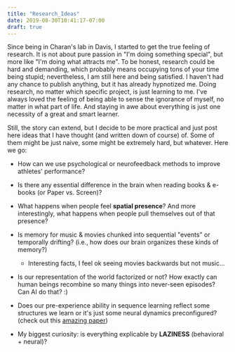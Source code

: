 ```yaml
---
title: "Research_Ideas"
date: 2019-08-30T10:41:17-07:00
draft: true
---
```


Since being in Charan's lab in Davis, I started to get the true feeling of research. It is not about pure passion in "I'm doing something special", but more like "I'm doing what attracts me". To be honest, research could be hard and demanding, which probably means occupying tons of your time being stupid; nevertheless, I am still here and being satisfied. I haven't had any chance to publish anything, but it has already hypnotized me. Doing research, no matter which specific project, is just learning to me. I've always loved the feeling of being able to sense the ignorance of myself, no matter in what part of life. And staying in awe about everything is just one necessity of a great and smart learner.

Still, the story can extend, but I decide to be more practical and just post here ideas that I have thought (and written down of course) of. Some of them might be just naive, some might be extremely hard, but whatever. Here we go:

- How can we use psychological or neurofeedback methods to improve athletes' performance?

- Is there any essential difference in the brain when reading books & e-books (or Paper vs. Screen)?

- What happens when people feel __spatial presence__? And more interestingly, what happens when people pull themselves out of that presence?

- Is memory for music & movies chunked into sequential "events" or temporally drifting? (i.e., how does our brain organizes these kinds of memory?)
	- Interesting facts, I feel ok seeing movies backwards but not music...

- Is our representation of the world factorized or not? How exactly can human beings recombine so many things into never-seen episodes? Can AI do that? :)

- Does our pre-experience ability in sequence learning reflect some structures we learn or it's just some neural dynamics preconfigured? (check out this [amazing paper](https://www.sciencedirect.com/science/article/pii/S0092867419306403))

- My biggest curiosity: is everything explicable by __LAZINESS__ (behavioral + neural)?

